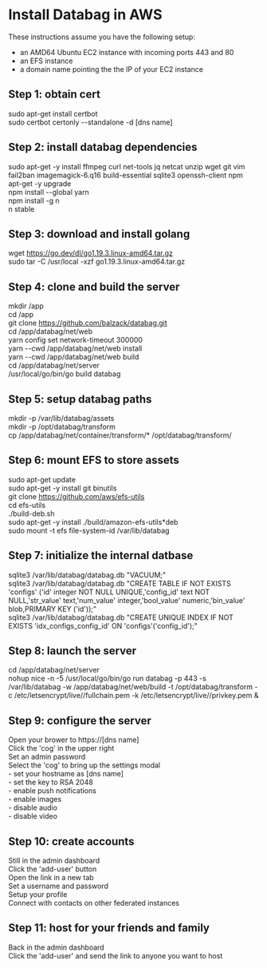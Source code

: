 # Install Databag in AWS

These instructions assume you have the following setup:
  - an AMD64 Ubuntu EC2 instance with incoming ports 443 and 80<br/>
  - an EFS instance<br/>
  - a domain name pointing the the IP of your EC2 instance<br/>

## Step 1: obtain cert
  sudo apt-get install certbot<br/>
  sudo certbot certonly --standalone -d [dns name]<br/>

## Step 2: install databag dependencies
  sudo apt-get -y install ffmpeg curl net-tools jq netcat unzip wget git vim fail2ban imagemagick-6.q16 build-essential sqlite3 openssh-client npm<br/>
  apt-get -y upgrade<br/>
  npm install --global yarn<br/>
  npm install -g n<br/>
  n stable<br/>

## Step 3: download and install golang
  wget https://go.dev/dl/go1.19.3.linux-amd64.tar.gz<br/>
  sudo tar -C /usr/local -xzf go1.19.3.linux-amd64.tar.gz<br/>

## Step 4: clone and build the server
  mkdir /app<br/>
  cd /app<br/>
  git clone https://github.com/balzack/databag.git<br/>
  cd /app/databag/net/web<br/>
  yarn config set network-timeout 300000<br/>
  yarn --cwd /app/databag/net/web install<br/>
  yarn --cwd /app/databag/net/web build<br/>
  cd /app/databag/net/server<br/>
  /usr/local/go/bin/go build databag<br/>
  
## Step 5: setup databag paths
  mkdir -p /var/lib/databag/assets<br/>
  mkdir -p /opt/databag/transform<br/>
  cp /app/databag/net/container/transform/* /opt/databag/transform/<br/>

## Step 6: mount EFS to store assets
  sudo apt-get update<br/>
  sudo apt-get -y install git binutils<br/>
  git clone https://github.com/aws/efs-utils<br/>
  cd efs-utils<br/>
  ./build-deb.sh<br/>
  sudo apt-get -y install ./build/amazon-efs-utils*deb<br/>
  sudo mount -t efs file-system-id /var/lib/databag<br/>

## Step 7: initialize the internal datbase
  sqlite3 /var/lib/databag/databag.db "VACUUM;"<br/>
  sqlite3 /var/lib/databag/databag.db "CREATE TABLE IF NOT EXISTS 'configs' ('id' integer NOT NULL UNIQUE,'config_id' text NOT NULL,'str_value' text,'num_value' integer,'bool_value' numeric,'bin_value' blob,PRIMARY KEY ('id'));"<br/>
  sqlite3 /var/lib/databag/databag.db "CREATE UNIQUE INDEX IF NOT EXISTS 'idx_configs_config_id' ON 'configs'('config_id');"<br/>

## Step 8: launch the server
  cd /app/databag/net/server<br/>
  nohup nice -n -5 /usr/local/go/bin/go run databag -p 443 -s /var/lib/databag -w /app/databag/net/web/build -t /opt/databag/transform -c /etc/letsencrypt/live/<dns name>/fullchain.pem -k /etc/letsencrypt/live/<dns name>/privkey.pem &<br/>

## Step 9: configure the server
  Open your brower to https://[dns name]<br/>
  Click the 'cog' in the upper right<br/>
  Set an admin password<br/>
  Select the 'cog' to bring up the settings modal<br/>
    - set your hostname as [dns name]<br/>
    - set the key to RSA 2048<br/>
    - enable push notifications<br/>
    - enable images<br/>
    - disable audio<br/>
    - disable video<br/>

## Step 10: create accounts
  Still in the admin dashboard<br/>
  Click the 'add-user' button<br/>
  Open the link in a new tab<br/>
  Set a username and password<br/>
  Setup your profile<br/>
  Connect with contacts on other federated instances<br/>

## Step 11: host for your friends and family
  Back in the admin dashboard<br/>
  Click the 'add-user' and send the link to anyone you want to host<br/>



